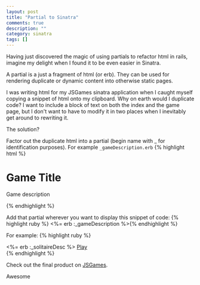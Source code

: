 ```yaml
---
layout: post
title: "Partial to Sinatra"
comments: true
description: ""
category: sinatra
tags: []
---
```


Having just discovered the magic of using partials to refactor html in rails, imagine my delight when I found it to be even easier in Sinatra.
<!--more-->
A partial is a just a fragment of html (or erb). They can be used for rendering duplicate or dynamic content into otherwise static pages.

I was writing html for my JSGames sinatra application when I caught myself copying a snippet of html onto my clipboard. Why on earth would I duplicate code? I want to include a block of text on both the index and the game page, but I don't want to have to modify it in two places when I inevitably get around to rewriting it.

The solution?

Factor out the duplicate html into a partial (begin name with _ for identification purposes). For example `_gameDescription.erb`
{% highlight html %}
<h1>Game Title</h1>
<p>Game description</p>{% endhighlight %}

Add that partial wherever you want to display this snippet of code:
{% highlight ruby %}
<%= erb :_gameDescription  %>{% endhighlight %}

For example:
{% highlight ruby %}
<div class="span4 pagination-centered">
  <%= erb :_solitaireDesc  %>
  <a href="/game" class="btn btn-large">Play</a>
</div>{% endhighlight %}

Check out the final product on <a href="http://js-games.herokuapp.com/solitaire">JSGames</a>.

Awesome